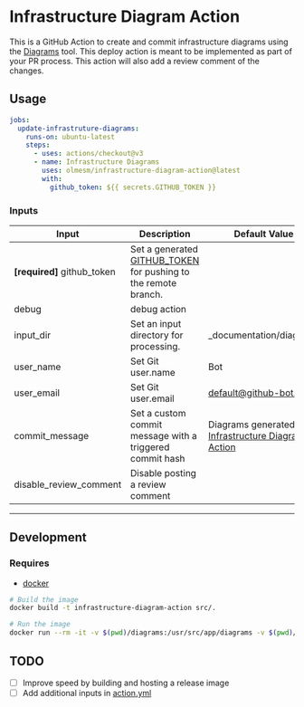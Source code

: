 # Infrastructure Diagram Action

This is a GitHub Action to create and commit infrastructure diagrams using the [Diagrams](https://diagrams.mingrammer.com/) tool. This deploy action is meant to be implemented as part of your PR process. This action will also add a review comment of the changes.

## Usage

```yaml
jobs:
  update-infrastruture-diagrams:
    runs-on: ubuntu-latest
    steps:
      - uses: actions/checkout@v3
      - name: Infrastructure Diagrams
        uses: olmesm/infrastructure-diagram-action@latest
        with:
          github_token: ${{ secrets.GITHUB_TOKEN }}
```

### Inputs

| Input                       | Description                                                                                                                                         | Default Value                                                                                                    |
| --------------------------- | --------------------------------------------------------------------------------------------------------------------------------------------------- | ---------------------------------------------------------------------------------------------------------------- |
| **[required]** github_token | Set a generated [GITHUB_TOKEN](https://docs.github.com/en/actions/security-guides/automatic-token-authentication) for pushing to the remote branch. |                                                                                                                  |
| debug                       | debug action                                                                                                                                        |
| input_dir                   | Set an input directory for processing.                                                                                                              | \_documentation/diagrams                                                                                         |
| user_name                   | Set Git user.name                                                                                                                                   | Bot                                                                                                              |
| user_email                  | Set Git user.email                                                                                                                                  | default@github-bot.com                                                                                           |
| commit_message              | Set a custom commit message with a triggered commit hash                                                                                            | Diagrams generated with [Infrastructure Diagram Action](https://github.com/olmesm/infrastructure-diagram-action) |
| disable_review_comment      | Disable posting a review comment                                                                                                                    |

---

## Development

### Requires

- [docker](https://docker.com)

```bash
# Build the image
docker build -t infrastructure-diagram-action src/.

# Run the image
docker run --rm -it -v $(pwd)/diagrams:/usr/src/app/diagrams -v $(pwd)/.git:/usr/src/app/.git -w /usr/src/app infrastructure-diagram-action
```

## TODO

- [ ] Improve speed by building and hosting a release image
- [ ] Add additional inputs in [action.yml](action.yml)
